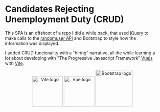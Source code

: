 # Candidates Rejecting Unemployment Duty (CRUD)

This SPA is an offshoot of a [repo](https://github.com/Paulo-Pinto/GetRandomUser) I did a while back, that used jQuery to make calls to the [randomuser API](https://randomuser.me/) and Bootstrap to style how the information was displayed.

I added CRUD funcionality with a "hiring" narrative, all the while learning a lot about developing with "The Progressive Javascript Framework" [Vuejs](vuejs.org) with [Vite](vite.config.js).

<p align="center">
<img width="100" src="https://vitejs.dev/logo.svg" alt="Vite logo">
<img width="100" src="https://vuejs.org/images/logo.png" alt="Vue logo">
<img width="120" src="https://getbootstrap.com/docs/5.1/assets/brand/bootstrap-logo-shadow.png" alt="Bootstrap logo">
</p>
